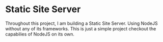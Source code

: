 # Static Site Server

Throughout this project, I am building a Static Site Server. Using NodeJS without any of its frameworks. This is just a simple project checkout the capabilies of NodeJS on its own.
